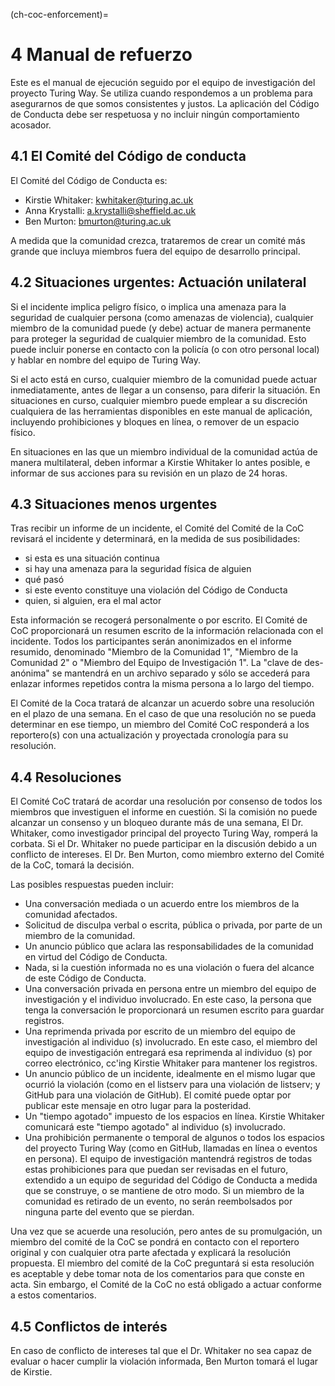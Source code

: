 (ch-coc-enforcement)=
# 4 Manual de refuerzo

Este es el manual de ejecución seguido por el equipo de investigación del proyecto Turing Way. Se utiliza cuando respondemos a un problema para asegurarnos de que somos consistentes y justos. La aplicación del Código de Conducta debe ser respetuosa y no incluir ningún comportamiento acosador.

## 4.1 El Comité del Código de conducta

El Comité del Código de Conducta es:

* Kirstie Whitaker: kwhitaker@turing.ac.uk
* Anna Krystalli: a.krystalli@sheffield.ac.uk
* Ben Murton: bmurton@turing.ac.uk

A medida que la comunidad crezca, trataremos de crear un comité más grande que incluya miembros fuera del equipo de desarrollo principal.

## 4.2 Situaciones urgentes: Actuación unilateral

Si el incidente implica peligro físico, o implica una amenaza para la seguridad de cualquier persona (como amenazas de violencia), cualquier miembro de la comunidad puede (y debe) actuar de manera permanente para proteger la seguridad de cualquier miembro de la comunidad. Esto puede incluir ponerse en contacto con la policía (o con otro personal local) y hablar en nombre del equipo de Turing Way.

Si el acto está en curso, cualquier miembro de la comunidad puede actuar inmediatamente, antes de llegar a un consenso, para diferir la situación. En situaciones en curso, cualquier miembro puede emplear a su discreción cualquiera de las herramientas disponibles en este manual de aplicación, incluyendo prohibiciones y bloques en línea, o remover de un espacio físico.

En situaciones en las que un miembro individual de la comunidad actúa de manera multilateral, deben informar a Kirstie Whitaker lo antes posible, e informar de sus acciones para su revisión en un plazo de 24 horas.

## 4.3 Situaciones menos urgentes

Tras recibir un informe de un incidente, el Comité del Comité de la CoC revisará el incidente y determinará, en la medida de sus posibilidades:

- si esta es una situación continua
- si hay una amenaza para la seguridad física de alguien
- qué pasó
- si este evento constituye una violación del Código de Conducta
- quien, si alguien, era el mal actor

Esta información se recogerá personalmente o por escrito. El Comité de CoC proporcionará un resumen escrito de la información relacionada con el incidente. Todos los participantes serán anonimizados en el informe resumido, denominado "Miembro de la Comunidad 1", "Miembro de la Comunidad 2" o "Miembro del Equipo de Investigación 1". La "clave de des-anónima" se mantendrá en un archivo separado y sólo se accederá para enlazar informes repetidos contra la misma persona a lo largo del tiempo.

El Comité de la Coca tratará de alcanzar un acuerdo sobre una resolución en el plazo de una semana. En el caso de que una resolución no se pueda determinar en ese tiempo, un miembro del Comité CoC responderá a los reportero(s) con una actualización y proyectada cronología para su resolución.

## 4.4 Resoluciones

El Comité CoC tratará de acordar una resolución por consenso de todos los miembros que investiguen el informe en cuestión. Si la comisión no puede alcanzar un consenso y un bloqueo durante más de una semana, El Dr. Whitaker, como investigador principal del proyecto Turing Way, romperá la corbata. Si el Dr. Whitaker no puede participar en la discusión debido a un conflicto de intereses. El Dr. Ben Murton, como miembro externo del Comité de la CoC, tomará la decisión.

Las posibles respuestas pueden incluir:

* Una conversación mediada o un acuerdo entre los miembros de la comunidad afectados.
* Solicitud de disculpa verbal o escrita, pública o privada, por parte de un miembro de la comunidad.
* Un anuncio público que aclara las responsabilidades de la comunidad en virtud del Código de Conducta.
* Nada, si la cuestión informada no es una violación o fuera del alcance de este Código de Conducta.
* Una conversación privada en persona entre un miembro del equipo de investigación y el individuo involucrado. En este caso, la persona que tenga la conversación le proporcionará un resumen escrito para guardar registros.
* Una reprimenda privada por escrito de un miembro del equipo de investigación al individuo (s) involucrado. En este caso, el miembro del equipo de investigación entregará esa reprimenda al individuo (s) por correo electrónico, cc'ing Kirstie Whitaker para mantener los registros.
* Un anuncio público de un incidente, idealmente en el mismo lugar que ocurrió la violación (como en el listserv para una violación de listserv; y GitHub para una violación de GitHub). El comité puede optar por publicar este mensaje en otro lugar para la posteridad.
* Un "tiempo agotado" impuesto de los espacios en línea. Kirstie Whitaker comunicará este "tiempo agotado" al individuo (s) involucrado.
* Una prohibición permanente o temporal de algunos o todos los espacios del proyecto Turing Way (como en GitHub, llamadas en línea o eventos en persona). El equipo de investigación mantendrá registros de todas estas prohibiciones para que puedan ser revisadas en el futuro, extendido a un equipo de seguridad del Código de Conducta a medida que se construye, o se mantiene de otro modo. Si un miembro de la comunidad es retirado de un evento, no serán reembolsados por ninguna parte del evento que se pierdan.

Una vez que se acuerde una resolución, pero antes de su promulgación, un miembro del comité de la CoC se pondrá en contacto con el reportero original y con cualquier otra parte afectada y explicará la resolución propuesta. El miembro del comité de la CoC preguntará si esta resolución es aceptable y debe tomar nota de los comentarios para que conste en acta. Sin embargo, el Comité de la CoC no está obligado a actuar conforme a estos comentarios.

## 4.5 Conflictos de interés

En caso de conflicto de intereses tal que el Dr. Whitaker no sea capaz de evaluar o hacer cumplir la violación informada, Ben Murton tomará el lugar de Kirstie.
